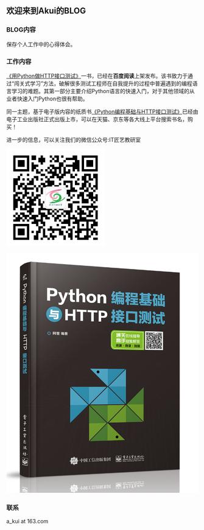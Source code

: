 ## 欢迎来到Akui的BLOG

### BLOG内容

保存个人工作中的心得体会。

### 工作内容

[《用Python做HTTP接口测试》][book]一书，已经在**百度阅读**上架发布。该书致力于通过“闯关式学习”方法，破解很多测试工程师在自我提升的过程中普遍遇到的编程语言学习的难题。其第一部分主要介绍Python语言的快速入门，对于其他领域的从业者快速入门Python也很有帮助。

同一主题，基于电子版内容的纸质书[《Python编程基础与HTTP接口测试》][realbook]已经由电子工业出版社正式出版上市，可以在天猫、京东等各大线上平台搜索书名，购买！

进一步的信息，可以关注我们的微信公众号:IT匠艺教研室

![公众号](images/itcraftsmanship.jpg)

![Python编程基础与HTTP接口测试](images/book.jpg)


[book]: https://yuedu.baidu.com/ebook/4a3da898dc88d0d233d4b14e852458fb770b38b2

[realbook]: https://search.jd.com/Search?keyword=python%E7%BC%96%E7%A8%8B%E5%9F%BA%E7%A1%80%E4%B8%8Ehttp%E6%8E%A5%E5%8F%A3%E6%B5%8B%E8%AF%95&enc=utf-8&wq=python%E7%BC%96%E7%A8%8B%E5%9F%BA%E7%A1%80%E4%B8%8Ehttp%E6%8E%A5%E5%8F%A3%E6%B5%8B%E8%AF%95
### 联系

a_kui at 163.com

